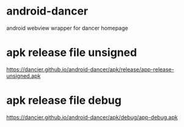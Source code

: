 # android-dancer

android webview wrapper for dancer homepage

# apk release file unsigned

https://dancier.github.io/android-dancer/apk/release/app-release-unsigned.apk

# apk release file debug

https://dancier.github.io/android-dancer/apk/debug/app-debug.apk
